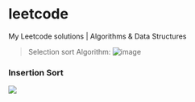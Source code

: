# leetcode
My Leetcode solutions | Algorithms &amp; Data Structures
> Selection sort Algorithm:
![image](https://user-images.githubusercontent.com/84252587/231374371-cd63447f-0726-423a-b6f7-3b90517b3f94.png)
### Insertion Sort
<img src="https://i.pinimg.com/originals/92/b0/34/92b034385c440e08bc8551c97df0a2e3.gif">

